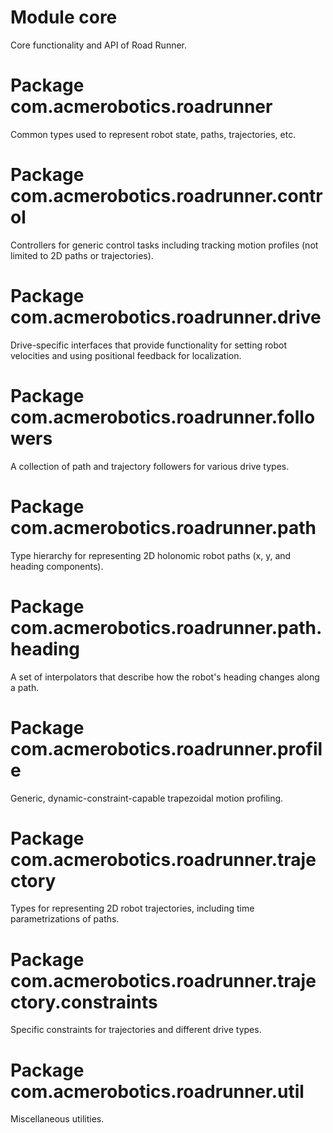 # Module core

Core functionality and API of Road Runner.

# Package com.acmerobotics.roadrunner

Common types used to represent robot state, paths, trajectories, etc.

# Package com.acmerobotics.roadrunner.control

Controllers for generic control tasks including tracking motion profiles (not limited to 2D paths or trajectories).

# Package com.acmerobotics.roadrunner.drive

Drive-specific interfaces that provide functionality for setting robot velocities and using positional feedback for 
localization.

# Package com.acmerobotics.roadrunner.followers

A collection of path and trajectory followers for various drive types.

# Package com.acmerobotics.roadrunner.path

Type hierarchy for representing 2D holonomic robot paths (x, y, and heading components). 

# Package com.acmerobotics.roadrunner.path.heading

A set of interpolators that describe how the robot's heading changes along a path.

# Package com.acmerobotics.roadrunner.profile

Generic, dynamic-constraint-capable trapezoidal motion profiling.

# Package com.acmerobotics.roadrunner.trajectory

Types for representing 2D robot trajectories, including time parametrizations of paths.

# Package com.acmerobotics.roadrunner.trajectory.constraints

Specific constraints for trajectories and different drive types.

# Package com.acmerobotics.roadrunner.util

Miscellaneous utilities.